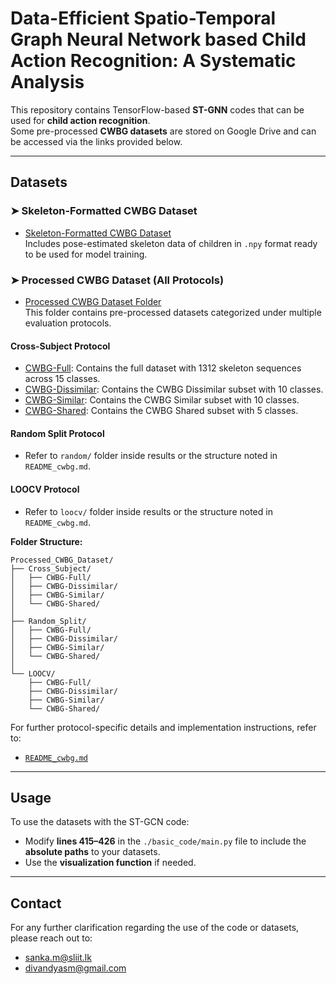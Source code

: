 # Data-Efficient Spatio-Temporal Graph Neural Network based Child Action Recognition: A Systematic Analysis

This repository contains TensorFlow-based **ST-GNN** codes that can be used for **child action recognition**.  
Some pre-processed **CWBG datasets** are stored on Google Drive and can be accessed via the links provided below.

---

##  Datasets

### ➤ Skeleton-Formatted CWBG Dataset
-  [Skeleton-Formatted CWBG Dataset](https://drive.google.com/drive/folders/1v1v1EP2NKSMPrzxHmH7CksS9r2Qu_OO2?usp=drive_link)  
  Includes pose-estimated skeleton data of children in `.npy` format ready to be used for model training.

### ➤ Processed CWBG Dataset (All Protocols)
-  [Processed CWBG Dataset Folder](https://drive.google.com/drive/folders/1OnmErZipnys0SDTStwZgXB3eSRHH9ZKr?usp=sharing)  
  This folder contains pre-processed datasets categorized under multiple evaluation protocols.


#### Cross-Subject Protocol

- [CWBG-Full](https://drive.google.com/drive/folders/1T9kgWkrNlrPm_eKbY3NfBXsGVLDdBPt-?usp=share_link): Contains the full dataset with 1312 skeleton sequences across 15 classes.
- [CWBG-Dissimilar](https://drive.google.com/drive/folders/1TwUnf5G_4IhLIh04Q1vb-JGPt1G5Hfby?usp=share_link): Contains the CWBG Dissimilar subset with 10 classes.
- [CWBG-Similar](https://drive.google.com/drive/folders/1RUymfektG0jyCCpRr5Mdw-eWt2Pcxzzt?usp=share_link): Contains the CWBG Similar subset with 10 classes.
- [CWBG-Shared](https://drive.google.com/drive/folders/1RMKR7cxV7BTCTjUTBSTAhxwXscBHeFFB?usp=share_link): Contains the CWBG Shared subset with 5 classes.


#### Random Split Protocol
- Refer to `random/` folder inside results or the structure noted in `README_cwbg.md`.

####  LOOCV Protocol
- Refer to `loocv/` folder inside results or the structure noted in `README_cwbg.md`.

**Folder Structure:**
```
Processed_CWBG_Dataset/
├── Cross_Subject/
│   ├── CWBG-Full/
│   ├── CWBG-Dissimilar/
│   ├── CWBG-Similar/
│   └── CWBG-Shared/
│
├── Random_Split/
│   ├── CWBG-Full/
│   ├── CWBG-Dissimilar/
│   ├── CWBG-Similar/
│   └── CWBG-Shared/
│
└── LOOCV/
    ├── CWBG-Full/
    ├── CWBG-Dissimilar/
    ├── CWBG-Similar/
    └── CWBG-Shared/
```

 For further protocol-specific details and implementation instructions, refer to:
- [`README_cwbg.md`](./README_cwbg.md)

---

## Usage

To use the datasets with the ST-GCN code:

- Modify **lines 415–426** in the `./basic_code/main.py` file to include the **absolute paths** to your datasets.
- Use the **visualization function** if needed.

---

## Contact

For any further clarification regarding the use of the code or datasets, please reach out to:

- sanka.m@sliit.lk  
- divandyasm@gmail.com
